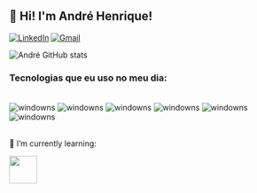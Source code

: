 ## 👋  Hi! I'm André Henrique!

<div style="display: flex; gap: 3px;">
  <a href="https://www.linkedin.com/in/andrew-henrique/">
    <img src="https://img.shields.io/badge/LinkedIn-0077B5?style=for-the-badge&logo=linkedin&logoColor=white" alt="LinkedIn">
  </a>
  <a href="mailto:andre.henrique261@gmail.com">
    <img src="https://img.shields.io/badge/Gmail-D14836?style=for-the-badge&logo=gmail&logoColor=white" alt="Gmail">
  </a>
</div>

![André GitHub stats](https://github-readme-stats.vercel.app/api?username=henrique-andre&show_icons=true&theme=tokyonight)

### Tecnologias que eu uso no meu dia:
<div style="display: inline_block"><br/>
    <img align="center" alt="windowns" src="https://img.shields.io/badge/Windows-0078D4.svg?style=for-the-badge&logo=Windows&logoColor=white"/>
    <img align="center" alt="windowns" src="https://img.shields.io/badge/Powershell-2CA5E0?style=for-the-badge&logo=powershell&logoColor=white"/>
    <img align="center" alt="windowns" src="https://img.shields.io/badge/PostgreSQL-316192?style=for-the-badge&logo=postgresql&logoColor=white"/>
    <img align="center" alt="windowns" src="https://img.shields.io/badge/Python-3776AB?style=for-the-badge&logo=python&logoColor=white"/>
    <img align="center" alt="windowns" src="https://img.shields.io/badge/SQLite-07405E?style=for-the-badge&logo=sqlite&logoColor=white"/>
    <img align="center" alt="windowns" src="https://img.shields.io/badge/Visual_Studio_Code-0078D4?style=for-the-badge&logo=visual%20studio%20code&logoColor=white"/>
    
</div><br/>

🌱 I’m currently learning:

<img src="https://cdn.jsdelivr.net/gh/devicons/devicon/icons/python/python-original.svg" height="50" width="50" style="float: left; margin-right: 10px;" />


